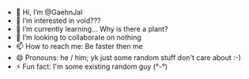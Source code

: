 - 👋 Hi, I’m @GaehnJal
- 👀 I’m interested in void???
- 🌱 I’m currently learning... Why is there a plant?
- 💞️ I’m looking to collaborate on nothing
- 📫 How to reach me: Be faster then me
- 😄 Pronouns: he / him; yk just some random stuff don't care about :-)
- ⚡ Fun fact: I'm some existing random guy (°-°)

<!---
GaehnJal/GaehnJal is a ✨ special ✨ repository because its `README.md` (this file) appears on your GitHub profile.
You can click the Preview link to take a look at your changes.
--->
